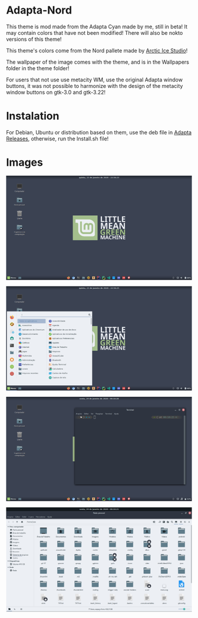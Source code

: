 # Adapta-Nord

This theme is mod made from the Adapta Cyan made by me, still in beta! It may contain colors that have not been modified! There will also be nokto versions of this theme!

This theme's colors come from the Nord pallete made by <a href="https://github.com/arcticicestudio/nord">Arctic Ice Studio</a>!

The wallpaper of the image comes with the theme, and is in the Wallpapers folder in the theme folder!

For users that not use use metacity WM, use the original Adapta window buttons, it was not possible to harmonize with the design of the metacity window buttons on gtk-3.0 and gtk-3.22!

# Instalation

For Debian, Ubuntu or distribution based on them, use the deb file in <a href="https://github.com/Joshaby/Adapta-Nord/releases">Adapta Releases</a>, otherwise, run the Install.sh file!

# Images

![image](Images/image.png)

![image](Images/image1.png)

![image](Images/image2.png)

![image](Images/image3.png)
